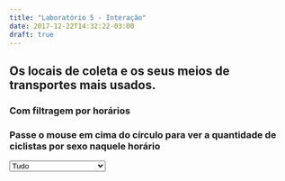 ```yaml
---
title: "Laboratório 5 - Interação"
date: 2017-12-22T14:32:22-03:00
draft: true
---
```

<style type="text/css">
    div.tooltip {   
    position: absolute;         
    text-align: center;         
    width: 100px;                    
    height: 28px;                   
    padding: 2px;               
    font: 12px sans-serif;      
    background: white; 
    border: 0px;        
    border-radius: 8px;         
    pointer-events: none;           
}
</style>

<div class="container"> 
<div class="row">
</div>
<h2>Os locais de coleta e os seus meios de transportes mais usados.</h2>
<h3>Com filtragem por horários</h3>
<h3>Passe o mouse em cima do círculo para ver a quantidade de ciclistas por sexo naquele horário</h3>

<select id="turno" onchange="atualiza(this)">
    <option value="tudo">Tudo</option>
    <option value="noite">Noite (acima de 16:00)</option>
    <option value="dia">Dia (entre 12:00 e 16:00)</option>
    <option value="manha">Manhã (abaixo de 12:00)</option>
</select>   
<div class="row mychart2" id="chart2"></div>
</div>

<script src="https://d3js.org/d3.v4.min.js"></script>
<link rel="stylesheet" href="https://maxcdn.bootstrapcdn.com/bootstrap/3.3.6/css/bootstrap.min.css">
<script>

var parseTime = d3.timeParse("%H:%M");


function atualiza(sel) {
    d3.select("svg").remove(); 

    d3.csv('https://raw.githubusercontent.com/luizaugustomm/pessoas-no-acude/master/dados/processados/dados.csv', function(dados) {
      if (sel.value == "noite") {
        dados = dados.filter(function(d) { 
            horario = parseInt(d["horario_final"].slice(0,2));
            if (horario > 16) {
                return d;
            }  
        })
      }
      if (sel.value == "manha") {
        dados = dados.filter(function(d) { 
            horario = parseInt(d["horario_final"].slice(0,2));
            if (horario < 12) {
                return d;
            }  
        })
      }
      if (sel.value == "dia") {
        dados = dados.filter(function(d) { 
            horario = parseInt(d["horario_final"].slice(0,2));
            if (horario > 12 && horario <= 16) {
                return d;
            }  
        })
      }
      desenhaGrafico3(dados) 

    });
}

function desenhaGrafico3(dados) {
    var alturaSVG = 400, larguraSVG = 1200;
    var margin = {top: 10, right: 20, bottom:30, left: 45}, // para descolar a vis das bordas do grafico
        larguraVis = larguraSVG - margin.left - margin.right,
        alturaVis = alturaSVG - margin.top - margin.bottom;

    var grafico = d3.select('#chart2') // cria elemento <svg> com um <g> dentro
    .append('svg')
      .attr('width', larguraVis + margin.left + margin.right)
      .attr('height', alturaVis + margin.top + margin.bottom)
    .append('g') // para entender o <g> vá em x03-detalhes-svg.html
      .attr('transform', 'translate(' +  margin.left + ',' + margin.top + ')');

    var x = d3.scaleTime().range([0, larguraVis]);
    var y = d3.scaleLinear().range([alturaVis, 0]);

    var totalciclistas = {};
    var div = d3.select("body").append("div")   
    .attr("class", "tooltip")               
    .style("opacity", 0);

    dados.forEach(function (d) {
        if (typeof(totalciclistas[d.horario_final]) == "undefined") {
            totalciclistas[d.horario_final] = {
                                                "mulheres": parseInt(d.mulheres_ciclistas), 
                                                "homens": parseInt(d.homens_ciclistas)
                                                }
        } else {
            totalciclistas[d.horario_final].mulheres += parseInt(d.mulheres_ciclistas);
            totalciclistas[d.horario_final].homens += parseInt(d.homens_ciclistas);
        }
    })


    var valueline = d3.line()
        .x(function(d) { return x(parseTime(d.horario_final)); })
        .y(function(d) { return y(totalciclistas[d.horario_final].mulheres);});

    // define the 2nd line
    var valueline2 = d3.line()
        .x(function(d) { return x(parseTime(d.horario_final)); })
        .y(function(d) { return y(totalciclistas[d.horario_final].homens);});


    x.domain(d3.extent(dados, function(d) { return parseTime(d.horario_final); }));
    y.domain([0, d3.max(dados, function(d) {
    return Math.max(totalciclistas[d.horario_final].mulheres, totalciclistas[d.horario_final].homens); })]);



    grafico.select("body").append("div")   
    .attr("class", "tooltip")               
    .style("opacity", 0);

    grafico.append("path")
    .data([dados])
    .attr("class", "line")
    .attr("fill", "none")

    .style("stroke", "#5ab4ac")
    .attr("d", valueline);

    grafico.append("path")
    .data([dados])
    .attr("fill", "none")
    .attr("class", "line")
    .style("stroke", "#d8b365")
    .attr("d", valueline2);

    grafico.append("g")
    .attr("transform", "translate(0," + alturaVis + ")")
    .call(d3.axisBottom(x).tickFormat(d3.timeFormat("%H:%M")));

    grafico.append("g")
    .call(d3.axisLeft(y));

    grafico.selectAll("dot")    
        .data(dados)         
    .enter().append("circle")                               
        .attr("r", 4.5)       
        .attr("fill", "#5ab4ac")
        .attr("cx", function(d) { return x(parseTime(d.horario_final)); })       
        .attr("cy", function(d) { return y(totalciclistas[d.horario_final].mulheres); })     
        .on("mouseover", function(d) {      
            div.transition()        
                .duration(200)      
                .style("opacity", .9);      
            div .html(d.horario_final + "<br/>  Ciclistas: "  + totalciclistas[d.horario_final].mulheres)  
                .style("left", (d3.event.pageX) + "px")     
                .style("top", (d3.event.pageY - 28) + "px");    
            })                  
        .on("mouseout", function(d) {       
            div.transition()        
                .duration(500)      
                .style("opacity", 0);   
        });

    grafico.selectAll("dot")    
        .data(dados)         
    .enter().append("circle")                               
        .attr("r", 4.5)       
        .attr("fill", "#d8b365")
        .attr("cx", function(d) { return x(parseTime(d.horario_final)); })       
        .attr("cy", function(d) { return y(totalciclistas[d.horario_final].homens); })     
        .on("mouseover", function(d) {      
            div.transition()        
                .duration(200)      
                .style("opacity", .9);      
            div .html(d.horario_final + "<br/>  Ciclistas: "  + totalciclistas[d.horario_final].homens)  
                .style("left", (d3.event.pageX) + "px")     
                .style("top", (d3.event.pageY - 28) + "px");    
            })                  
        .on("mouseout", function(d) {       
            div.transition()        
                .duration(500)      
                .style("opacity", 0);   
        });


    grafico.append("text")
        .attr("transform", "translate(" + (larguraVis/2) + "," + (1) + ")")
        .attr("dy", ".35em")
        .attr("text-anchor", "start")
        .style("fill", "#d8b365")
        .text("Homens");

    grafico.append("text")
        .attr("transform", "translate(" + (larguraVis/2) + "," + (20) + ")")
        .attr("dy", ".35em")
        .attr("text-anchor", "start")
        .style("fill", "#5ab4ac")
        .text("Mulheres"); 

}

d3.csv('https://raw.githubusercontent.com/luizaugustomm/pessoas-no-acude/master/dados/processados/dados.csv', function(dados) {
  desenhaGrafico3(dados);
});


</script>
